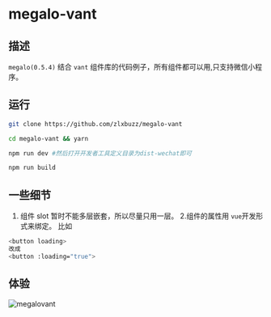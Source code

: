 # megalo-vant

## 描述

`megalo(0.5.4)` 结合 `vant` 组件库的代码例子，所有组件都可以用,只支持微信小程序。

## 运行

```bash
git clone https://github.com/zlxbuzz/megalo-vant

cd megalo-vant && yarn

npm run dev #然后打开开发者工具定义目录为dist-wechat即可

npm run build

```

## 一些细节

1. 组件 slot 暂时不能多层嵌套，所以尽量只用一层。 2.组件的属性用 `vue`开发形式来绑定。
   比如

```bash
<button loading>
改成
<button :loading="true">
```

## 体验

![megalovant](https://github.com/zlxbuzz/megalo-vant/blob/master/yarn.lock)

